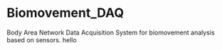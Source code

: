 # Biomovement_DAQ
Body Area Network Data Acquisition System for biomovement analysis based on sensors.
hello
